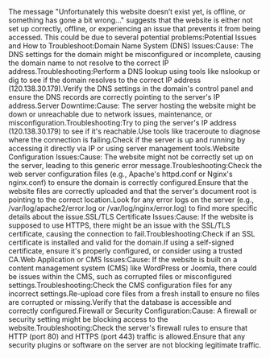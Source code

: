 The message "Unfortunately this website doesn’t exist yet, is offline, or something has gone a bit wrong..." suggests that the website is either not set up correctly, offline, or experiencing an issue that prevents it from being accessed. This could be due to several potential problems:Potential Issues and How to Troubleshoot:Domain Name System (DNS) Issues:Cause: The DNS settings for the domain might be misconfigured or incomplete, causing the domain name to not resolve to the correct IP address.Troubleshooting:Perform a DNS lookup using tools like nslookup or dig to see if the domain resolves to the correct IP address (120.138.30.179).Verify the DNS settings in the domain's control panel and ensure the DNS records are correctly pointing to the server's IP address.Server Downtime:Cause: The server hosting the website might be down or unreachable due to network issues, maintenance, or misconfiguration.Troubleshooting:Try to ping the server's IP address (120.138.30.179) to see if it's reachable.Use tools like traceroute to diagnose where the connection is failing.Check if the server is up and running by accessing it directly via IP or using server management tools.Website Configuration Issues:Cause: The website might not be correctly set up on the server, leading to this generic error message.Troubleshooting:Check the web server configuration files (e.g., Apache's httpd.conf or Nginx's nginx.conf) to ensure the domain is correctly configured.Ensure that the website files are correctly uploaded and that the server's document root is pointing to the correct location.Look for any error logs on the server (e.g., /var/log/apache2/error.log or /var/log/nginx/error.log) to find more specific details about the issue.SSL/TLS Certificate Issues:Cause: If the website is supposed to use HTTPS, there might be an issue with the SSL/TLS certificate, causing the connection to fail.Troubleshooting:Check if an SSL certificate is installed and valid for the domain.If using a self-signed certificate, ensure it's properly configured, or consider using a trusted CA.Web Application or CMS Issues:Cause: If the website is built on a content management system (CMS) like WordPress or Joomla, there could be issues within the CMS, such as corrupted files or misconfigured settings.Troubleshooting:Check the CMS configuration files for any incorrect settings.Re-upload core files from a fresh install to ensure no files are corrupted or missing.Verify that the database is accessible and correctly configured.Firewall or Security Configuration:Cause: A firewall or security setting might be blocking access to the website.Troubleshooting:Check the server's firewall rules to ensure that HTTP (port 80) and HTTPS (port 443) traffic is allowed.Ensure that any security plugins or software on the server are not blocking legitimate traffic.
